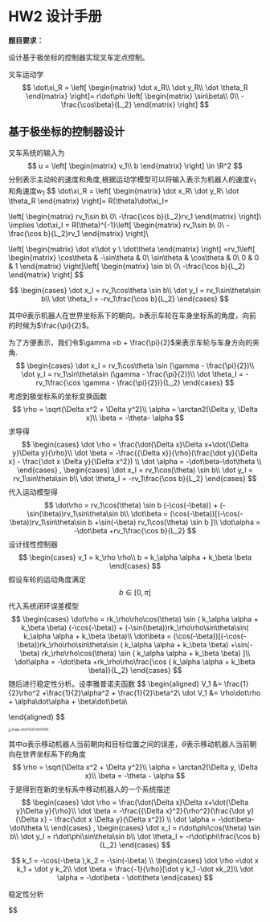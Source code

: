 # HW2 设计手册

**题目要求：**

设计基于极坐标的控制器实现叉车定点控制。

叉车运动学
$$
\dot\xi_R = \left[
\begin{matrix}
\dot x_R\\
\dot y_R\\
\dot \theta_R
\end{matrix}
\right]=
r\dot\phi
\left[
\begin{matrix}
\sin\beta\\
0\\
-\frac{\cos\beta}{L_2}
\end{matrix}
\right]
$$
## 基于极坐标的控制器设计

叉车系统的输入为
$$
u = \left[
\begin{matrix}
v_1\\
b
\end{matrix}
\right] \in \R^2
$$
分别表示主动轮的速度和角度,根据运动学模型可以将输入表示为机器人的速度$v_1$和角速度$w_1$
$$
\dot\xi_R = \left[
\begin{matrix}
\dot x_R\\
\dot y_R\\
\dot \theta_R
\end{matrix}
\right]=
R(\theta)\dot\xi_I=

\left[
\begin{matrix}
rv_1\sin b\\
0\\
-\frac{\cos b}{L_2}rv_1
\end{matrix}
\right]\\
\implies
\dot\xi_I = R(\theta)^{-1}\left[
\begin{matrix}
rv_1\sin b\\
0\\
-\frac{\cos b}{L_2}rv_1
\end{matrix}
\right]\\


\left[
\begin{matrix}
\dot x\\\dot y \\ \dot\theta
\end{matrix}
\right]
=rv_1\left[
\begin{matrix}
\cos\theta & -\sin\theta & 0\\
\sin\theta & \cos\theta & 0\\
0 & 0 & 1 
\end{matrix}
\right]\left[
\begin{matrix}
\sin b\\
0\\
-\frac{\cos b}{L_2}
\end{matrix}
\right]
$$

$$
\begin{cases}
\dot x_I =  rv_1\cos\theta  \sin b\\
\dot y_I = rv_1\sin\theta\sin b\\
\dot \theta_I = -rv_1\frac{\cos b}{L_2}
\end{cases}
$$

其中$\theta$表示机器人在世界坐标系下的朝向，$b$表示车轮在车身坐标系的角度，向前的时候为$\frac{\pi}{2}$。

为了方便表示，我们令$\gamma =b + \frac{\pi}{2}$来表示车轮与车身方向的夹角.
$$
\begin{cases}
\dot x_I =  rv_1\cos\theta  \sin (\gamma - \frac{\pi}{2})\\
\dot y_I = rv_1\sin\theta\sin (\gamma - \frac{\pi}{2})\\
\dot \theta_I = -rv_1\frac{\cos \gamma - \frac{\pi}{2})}{L_2}
\end{cases}
$$
考虑到极坐标系的坐标变换函数
$$
\rho = \sqrt{\Delta x^2 + \Delta y^2}\\
\alpha = \arctan2(\Delta y, \Delta x)\\
\beta =  -\theta- \alpha
$$
求导得
$$
\begin{cases}
\dot \rho = \frac{\dot{\Delta x}\Delta x+\dot{\Delta y}\Delta y}{\rho}\\
\dot \beta = -\frac{{\Delta x}}{\rho}(\frac{\dot y}{\Delta x} - \frac{\dot x \Delta y}{\Delta x^2}) \\
\dot \alpha = -\dot\beta-\dot\theta  \\
\end{cases}
,
\begin{cases}
\dot x_I =  rv_1\cos(\theta)  \sin b\\
\dot y_I =  rv_1\sin\theta\sin b\\
\dot \theta_I = -rv_1\frac{\cos b}{L_2}
\end{cases}
$$
代入运动模型得
$$
\dot\rho = rv_1\cos(\theta)  \sin b (-\cos(-\beta)) + (-\sin(\beta))rv_1\sin\theta\sin b\\
\dot\beta = (\cos(-\beta))[(-\cos(-\beta))rv_1\sin\theta\sin b +\sin(-\beta)
 rv_1\cos(\theta)  \sin b
]\\
\dot\alpha = -\dot\beta +rv_1\frac{\cos b}{L_2}
$$
设计线性控制器
$$
\begin{cases}
v_1 = k_\rho \rho\\
b = k_\alpha \alpha + k_\beta \beta
\end{cases}
$$
假设车轮的运动角度满足
$$
b\in[0,\pi]
$$
代入系统闭环误差模型
$$
\begin{cases}
\dot\rho = rk_\rho\rho\cos(\theta)  \sin ( k_\alpha \alpha + k_\beta \beta) (-\cos(-\beta)) + (-\sin(\beta))rk_\rho\rho\sin\theta\sin( k_\alpha \alpha + k_\beta \beta)\\
\dot\beta = (\cos(-\beta))[(-\cos(-\beta))rk_\rho\rho\sin\theta\sin ( k_\alpha \alpha + k_\beta \beta) +\sin(-\beta)
 rk_\rho\rho\cos(\theta)  \sin ( k_\alpha \alpha + k_\beta \beta)
]\\
\dot\alpha = -\dot\beta +rk_\rho\rho\frac{\cos ( k_\alpha \alpha + k_\beta \beta)}{L_2}
\end{cases}
$$
随后进行稳定性分析。设李雅普诺夫函数
$$
\begin{aligned}
V_1 &= \frac{1}{2}\rho^2 +\frac{1}{2}\alpha^2 + \frac{1}{2}\beta^2\\
\dot V_1 &= \rho\dot\rho + \alpha\dot\alpha + \beta\dot\beta\\


\end{aligned}
$$

<img src="/Users/skymac/Desktop/HW2 设计手册.assets/image-20201128135807890.png" alt="image-20201128135807890" style="zoom:40%;" />

其中$\alpha$表示移动机器人当前朝向和目标位置之间的误差，$\theta$表示移动机器人当前朝向在世界坐标系下的角度
$$
\rho = \sqrt{\Delta x^2 + \Delta y^2}\\
\alpha = \arctan2(\Delta y, \Delta x)\\
\beta = -\theta - \alpha
$$
于是得到在新的坐标系中移动机器人的一个系统描述
$$
\begin{cases}
\dot \rho = \frac{\dot{\Delta x}\Delta x+\dot{\Delta y}\Delta y}{\rho}\\
\dot \beta = -\frac{{\Delta x}^2}{\rho^2}(\frac{\dot y}{\Delta x} - \frac{\dot x \Delta y}{\Delta x^2}) \\
\dot \alpha = -\dot\beta-\dot\theta  \\
\end{cases}
,
\begin{cases}
\dot x_I =  r\dot\phi\cos(\theta)  \sin b\\
\dot y_I =  r\dot\phi\sin\theta\sin b\\
\dot \theta_I = -r\dot\phi\frac{\cos b}{L_2}
\end{cases}
$$

$$
k_1 = -\cos(-\beta ),k_2 = -\sin(-\beta)
\\
\begin{cases}
\dot \rho =\dot x k_1 + \dot y k_2\\
\dot \beta = \frac{-1}{\rho}[\dot y k_1 -\dot xk_2]\\
\dot \alpha =  -\dot\beta - \dot\theta
\end{cases}
$$

稳定性分析

$$